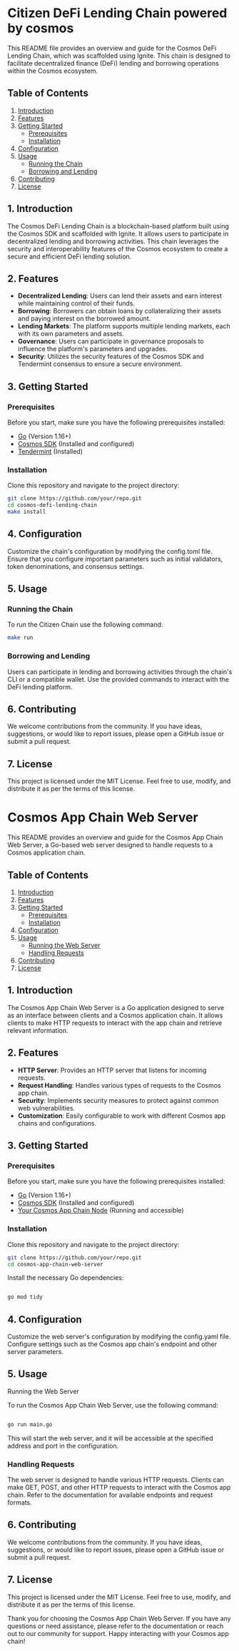 # Citizen DeFi Lending Chain powered by cosmos

This README file provides an overview and guide for the Cosmos DeFi Lending Chain, which was scaffolded using Ignite. This chain is designed to facilitate decentralized finance (DeFi) lending and borrowing operations within the Cosmos ecosystem.

## Table of Contents

1. [Introduction](#introduction)
2. [Features](#features)
3. [Getting Started](#getting-started)
   - [Prerequisites](#prerequisites)
   - [Installation](#installation)
4. [Configuration](#configuration)
5. [Usage](#usage)
   - [Running the Chain](#running-the-chain)
   - [Borrowing and Lending](#borrowing-and-lending)
6. [Contributing](#contributing)
7. [License](#license)

## 1. Introduction

The Cosmos DeFi Lending Chain is a blockchain-based platform built using the Cosmos SDK and scaffolded with Ignite. It allows users to participate in decentralized lending and borrowing activities. This chain leverages the security and interoperability features of the Cosmos ecosystem to create a secure and efficient DeFi lending solution.

## 2. Features

- **Decentralized Lending**: Users can lend their assets and earn interest while maintaining control of their funds.
- **Borrowing**: Borrowers can obtain loans by collateralizing their assets and paying interest on the borrowed amount.
- **Lending Markets**: The platform supports multiple lending markets, each with its own parameters and assets.
- **Governance**: Users can participate in governance proposals to influence the platform's parameters and upgrades.
- **Security**: Utilizes the security features of the Cosmos SDK and Tendermint consensus to ensure a secure environment.

## 3. Getting Started

### Prerequisites

Before you start, make sure you have the following prerequisites installed:

- [Go](https://golang.org/) (Version 1.16+)
- [Cosmos SDK](https://github.com/cosmos/cosmos-sdk) (Installed and configured)
- [Tendermint](https://tendermint.com/docs/introduction/install) (Installed)

### Installation

Clone this repository and navigate to the project directory:

```bash
git clone https://github.com/your/repo.git
cd cosmos-defi-lending-chain
make install
```

## 4. Configuration

Customize the chain's configuration by modifying the config.toml file. Ensure that you configure important parameters such as initial validators, token denominations, and consensus settings.

## 5. Usage

  ### Running the Chain

  To run the Citizen Chain use the following command:

  ```bash
  make run
  ```

  ### Borrowing and Lending

   Users can participate in lending and borrowing activities through the chain's CLI or a compatible wallet. Use the provided commands to interact with the DeFi lending platform.
  
## 6. Contributing

  We welcome contributions from the community. If you have ideas, suggestions, or would like to report issues, please open a GitHub issue or submit a pull request.

## 7. License

  This project is licensed under the MIT License. Feel free to use, modify, and distribute it as per the terms of this license.



# Cosmos App Chain Web Server

This README provides an overview and guide for the Cosmos App Chain Web Server, a Go-based web server designed to handle requests to a Cosmos application chain.

## Table of Contents

1. [Introduction](#introduction)
2. [Features](#features)
3. [Getting Started](#getting-started)
   - [Prerequisites](#prerequisites)
   - [Installation](#installation)
4. [Configuration](#configuration)
5. [Usage](#usage)
   - [Running the Web Server](#running-the-web-server)
   - [Handling Requests](#handling-requests)
6. [Contributing](#contributing)
7. [License](#license)

## 1. Introduction

The Cosmos App Chain Web Server is a Go application designed to serve as an interface between clients and a Cosmos application chain. It allows clients to make HTTP requests to interact with the app chain and retrieve relevant information.

## 2. Features

- **HTTP Server**: Provides an HTTP server that listens for incoming requests.
- **Request Handling**: Handles various types of requests to the Cosmos app chain.
- **Security**: Implements security measures to protect against common web vulnerabilities.
- **Customization**: Easily configurable to work with different Cosmos app chains and configurations.

## 3. Getting Started

### Prerequisites

Before you start, make sure you have the following prerequisites installed:

- [Go](https://golang.org/) (Version 1.16+)
- [Cosmos SDK](https://github.com/cosmos/cosmos-sdk) (Installed and configured)
- [Your Cosmos App Chain Node](https://github.com/your-cosmos-app-chain) (Running and accessible)

### Installation

Clone this repository and navigate to the project directory:

```bash
git clone https://github.com/your/repo.git
cd cosmos-app-chain-web-server
```

Install the necessary Go dependencies:

```bash

go mod tidy

```

## 4. Configuration

Customize the web server's configuration by modifying the config.yaml file. Configure settings such as the Cosmos app chain's endpoint and other server parameters.
## 5. Usage
Running the Web Server

To run the Cosmos App Chain Web Server, use the following command:

```bash

go run main.go

```

This will start the web server, and it will be accessible at the specified address and port in the configuration.
### Handling Requests

The web server is designed to handle various HTTP requests. Clients can make GET, POST, and other HTTP requests to interact with the Cosmos app chain. Refer to the documentation for available endpoints and request formats.
## 6. Contributing

We welcome contributions from the community. If you have ideas, suggestions, or would like to report issues, please open a GitHub issue or submit a pull request.
## 7. License

This project is licensed under the MIT License. Feel free to use, modify, and distribute it as per the terms of this license.

Thank you for choosing the Cosmos App Chain Web Server. If you have any questions or need assistance, please refer to the documentation or reach out to our community for support. Happy interacting with your Cosmos app chain!